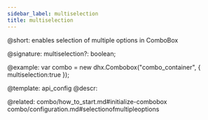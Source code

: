 ```yaml
---
sidebar_label: multiselection
title: multiselection
---          
```


@short: enables selection of multiple options in ComboBox

@signature: multiselection?: boolean;

@example: 
var combo = new dhx.Combobox("combo_container", {
    multiselection:true
});


@template:	api_config
@descr: 

@related: combo/how_to_start.md#initialize-combobox
combo/configuration.md#selectionofmultipleoptions

